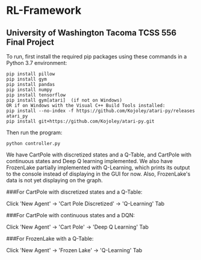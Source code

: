 # RL-Framework
University of Washington Tacoma TCSS 556 Final Project
-------------
To run, first install the required pip packages using these commands in a Python 3.7 environment:
```
pip install pillow
pip install gym
pip install pandas
pip install numpy
pip install tensorflow
pip install gym[atari]  (if not on Windows)
OR if on Windows with the Visual C++ Build Tools installed:
pip install --no-index -f https://github.com/Kojoley/atari-py/releases atari_py
pip install git+https://github.com/Kojoley/atari-py.git
```

Then run the program:
```
python controller.py
```

We have CartPole with discretized states and a Q-Table, and CartPole with continuous states and Deep Q learning implemented.
We also have FrozenLake partially implemented with Q-Learning, which prints its output to the console instead of displaying in the GUI for now.
Also, FrozenLake's data is not yet displaying on the graph.

###For CartPole with discretized states and a Q-Table:

Click 'New Agent' -> 'Cart Pole Discretized' -> 'Q-Learning' Tab

###For CartPole with continuous states and a DQN:

Click 'New Agent' -> 'Cart Pole' -> 'Deep Q Learning' Tab

###For FrozenLake with a Q-Table:

Click 'New Agent' -> 'Frozen Lake' -> 'Q-Learning' Tab